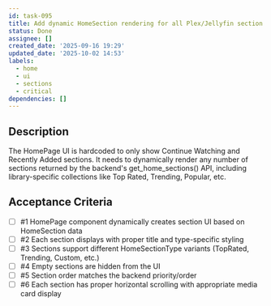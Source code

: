 ```yaml
---
id: task-095
title: Add dynamic HomeSection rendering for all Plex/Jellyfin section types
status: Done
assignee: []
created_date: '2025-09-16 19:29'
updated_date: '2025-10-02 14:53'
labels:
  - home
  - ui
  - sections
  - critical
dependencies: []
---
```


## Description

The HomePage UI is hardcoded to only show Continue Watching and Recently Added sections. It needs to dynamically render any number of sections returned by the backend's get_home_sections() API, including library-specific collections like Top Rated, Trending, Popular, etc.

## Acceptance Criteria
<!-- AC:BEGIN -->
- [ ] #1 HomePage component dynamically creates section UI based on HomeSection data
- [ ] #2 Each section displays with proper title and type-specific styling
- [ ] #3 Sections support different HomeSectionType variants (TopRated, Trending, Custom, etc.)
- [ ] #4 Empty sections are hidden from the UI
- [ ] #5 Section order matches the backend priority/order
- [ ] #6 Each section has proper horizontal scrolling with appropriate media card display
<!-- AC:END -->
